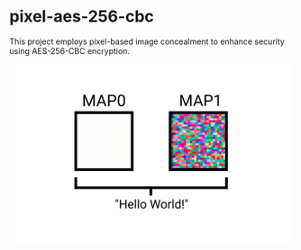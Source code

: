 # pixel-aes-256-cbc
This project employs pixel-based image concealment to enhance security using AES-256-CBC encryption.

![](/maps-diagrams.png)
